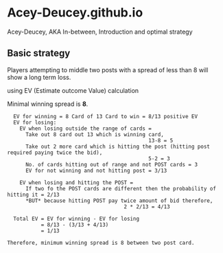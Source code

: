 # Acey-Deucey.github.io

Acey-Deucey, AKA In-between, Introduction and optimal strategy

## Basic strategy

Players attempting to middle two posts with a spread of less than 8 will show a long term loss. 

using EV (Estimate outcome Value) calculation

Minimal winning spread is **8**.

```
  EV for winning = 8 Card of 13 Card to win = 8/13 positive EV
  EV for losing:
    EV when losing outside the range of cards =
      Take out 8 card out 13 which is winning card,
                                              13-8 = 5
      Take out 2 more card which is hitting the post (hitting post required paying twice the bid), 
                                              5-2 = 3
      No. of cards hitting out of range and not POST cards = 3
      EV for not winning and not hitting post = 3/13
      
    EV when losing and hitting the POST = 
      If two fo the POST cards are different then the probability of hitting it = 2/13
      *BUT* because hitting POST pay twice amount of bid therefore, 
                                      2 * 2/13 = 4/13
      
  Total EV = EV for winning - EV for losing
           = 8/13 - (3/13 + 4/13)
           = 1/13

Therefore, minimum winning spread is 8 between two post card.
```
